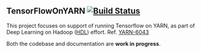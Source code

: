 ## TensorFlowOnYARN [![Build Status](https://travis-ci.org/Intel-bigdata/TensorFlowOnYARN.svg?branch=master)](https://travis-ci.org/Intel-bigdata/TensorFlowOnYARN)

This project focuses on support of running Tensorflow on YARN, as part of Deep Learning on Hadoop ([HDL](https://github.com/Intel-bigdata/HDL)) effort. Ref. [YARN-6043](https://issues.apache.org/jira/browse/YARN-6043)

Both the codebase and documentation are **work in progress**.
